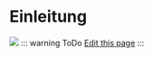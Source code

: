 # Einleitung
![](/iobroker_seq.png)
::: warning ToDo
 [Edit this page](https://github.com/o0shojo0o/doc/edit/master/src/ioBroker_seq/index.md)
:::
